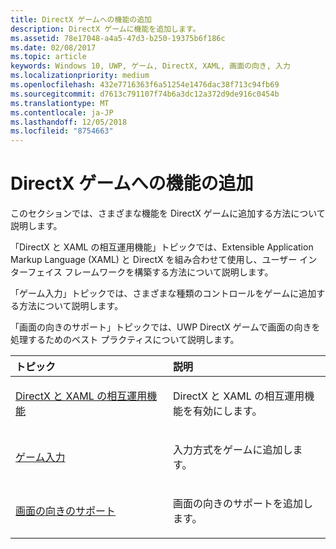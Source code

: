 ```yaml
---
title: DirectX ゲームへの機能の追加
description: DirectX ゲームに機能を追加します。
ms.assetid: 78e17048-a4a5-47d3-b250-19375b6f186c
ms.date: 02/08/2017
ms.topic: article
keywords: Windows 10, UWP, ゲーム, DirectX, XAML, 画面の向き, 入力
ms.localizationpriority: medium
ms.openlocfilehash: 432e7716363f6a51254e1476dac38f713c94fb69
ms.sourcegitcommit: d7613c791107f74b6a3dc12a372d9de916c0454b
ms.translationtype: MT
ms.contentlocale: ja-JP
ms.lasthandoff: 12/05/2018
ms.locfileid: "8754663"
---
```

# <a name="add-features-to-directx-games"></a>DirectX ゲームへの機能の追加

このセクションでは、さまざまな機能を DirectX ゲームに追加する方法について説明します。

「DirectX と XAML の相互運用機能」トピックでは、Extensible Application Markup Language (XAML) と DirectX を組み合わせて使用し、ユーザー インターフェイス フレームワークを構築する方法について説明します。

「ゲーム入力」トピックでは、さまざまな種類のコントロールをゲームに追加する方法について説明します。

「画面の向きのサポート」トピックでは、UWP DirectX ゲームで画面の向きを処理するためのベスト プラクティスについて説明します。

<table>
<colgroup>
<col width="50%" />
<col width="50%" />
</colgroup>
<thead>
<tr class="header">
<th align="left">トピック</th>
<th align="left">説明</th>
</tr>
</thead>
<tbody>
<tr class="odd">
<td align="left"><p><a href="directx-and-xaml-interop.md">DirectX と XAML の相互運用機能</a></p></td>
<td align="left"><p>DirectX と XAML の相互運用機能を有効にします。</p></td>
</tr>
<tr class="even">
<td align="left"><p><a href="directx-game-input.md">ゲーム入力</a></p></td>
<td align="left"><p>入力方式をゲームに追加します。</p></td>
</tr>
<tr class="odd">
<td align="left"><p><a href="supporting-screen-rotation-directx-and-cpp.md">画面の向きのサポート</a></p></td>
<td align="left"><p>画面の向きのサポートを追加します。</p></td>
</tr>
</tbody>
</table>